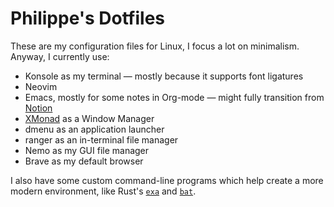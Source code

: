# Philippe's Dotfiles

These are my configuration files for Linux, I focus a lot on minimalism. Anyway, I currently use:

- Konsole as my terminal &mdash; mostly because it supports font ligatures
- Neovim
- Emacs, mostly for some notes in Org-mode &mdash; might fully transition from [Notion][notion]
- [XMonad][xmonad] as a Window Manager
- dmenu as an application launcher
- ranger as an in-terminal file manager
- Nemo as my GUI file manager
- Brave as my default browser

I also have some custom command-line programs which help create a more modern environment, like Rust's [`exa`][exa] and [`bat`][bat].


[bat]: https://github.com/sharkdp/bat
[exa]: https://github.com/ogham/exa
[notion]: https://notion.so/
[xmonad]: https://xmonad.org/
